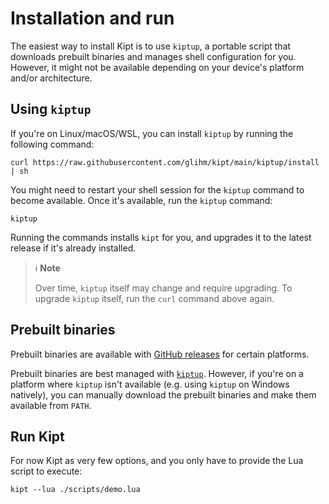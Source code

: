 # Installation and run

The easiest way to install Kipt is to use `kiptup`, a portable script that downloads prebuilt binaries and manages shell configuration for you. However, it might not be available depending on your device's platform and/or architecture.

## Using `kiptup`

If you're on Linux/macOS/WSL, you can install `kiptup` by running the following command:

```console
curl https://raw.githubusercontent.com/glihm/kipt/main/kiptup/install | sh
```

You might need to restart your shell session for the `kiptup` command to become available. Once it's available, run the `kiptup` command:

```console
kiptup
```

Running the commands installs `kipt` for you, and upgrades it to the latest release if it's already installed.

> ℹ️ **Note**
>
> Over time, `kiptup` itself may change and require upgrading. To upgrade `kiptup` itself, run the `curl` command above again.

## Prebuilt binaries

Prebuilt binaries are available with [GitHub releases](https://github.com/glihm/kipt/releases) for certain platforms.

Prebuilt binaries are best managed with [`kiptup`](#using-kiptup). However, if you're on a platform where `kiptup` isn't available (e.g. using `kiptup` on Windows natively), you can manually download the prebuilt binaries and make them available from `PATH`.

## Run Kipt

For now Kipt as very few options, and you only have to provide the Lua script to execute:

```console
kipt --lua ./scripts/demo.lua
```
